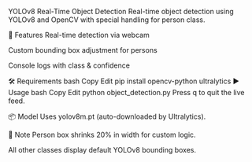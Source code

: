 YOLOv8 Real-Time Object Detection
Real-time object detection using YOLOv8 and OpenCV with special handling for person class.

🚀 Features
Real-time detection via webcam

Custom bounding box adjustment for persons

Console logs with class & confidence

🛠 Requirements
bash
Copy
Edit
pip install opencv-python ultralytics
▶️ Usage
bash
Copy
Edit
python object_detection.py
Press q to quit the live feed.

📦 Model
Uses yolov8m.pt (auto-downloaded by Ultralytics).

📌 Note
Person box shrinks 20% in width for custom logic.

All other classes display default YOLOv8 bounding boxes.

